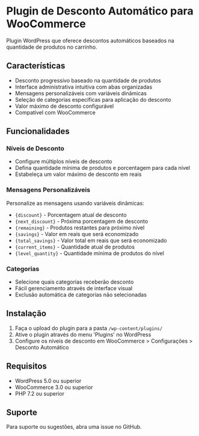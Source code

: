 # Plugin de Desconto Automático para WooCommerce

Plugin WordPress que oferece descontos automáticos baseados na quantidade de produtos no carrinho.

## Características

- Desconto progressivo baseado na quantidade de produtos
- Interface administrativa intuitiva com abas organizadas
- Mensagens personalizáveis com variáveis dinâmicas
- Seleção de categorias específicas para aplicação do desconto
- Valor máximo de desconto configurável
- Compatível com WooCommerce

## Funcionalidades

### Níveis de Desconto
- Configure múltiplos níveis de desconto
- Defina quantidade mínima de produtos e porcentagem para cada nível
- Estabeleça um valor máximo de desconto em reais

### Mensagens Personalizáveis
Personalize as mensagens usando variáveis dinâmicas:
- `{discount}` - Porcentagem atual de desconto
- `{next_discount}` - Próxima porcentagem de desconto
- `{remaining}` - Produtos restantes para próximo nível
- `{savings}` - Valor em reais que será economizado
- `{total_savings}` - Valor total em reais que será economizado
- `{current_items}` - Quantidade atual de produtos
- `{level_quantity}` - Quantidade mínima de produtos do nível

### Categorias
- Selecione quais categorias receberão desconto
- Fácil gerenciamento através de interface visual
- Exclusão automática de categorias não selecionadas

## Instalação

1. Faça o upload do plugin para a pasta `/wp-content/plugins/`
2. Ative o plugin através do menu 'Plugins' no WordPress
3. Configure os níveis de desconto em WooCommerce > Configurações > Desconto Automático

## Requisitos

- WordPress 5.0 ou superior
- WooCommerce 3.0 ou superior
- PHP 7.2 ou superior

## Suporte

Para suporte ou sugestões, abra uma issue no GitHub.
